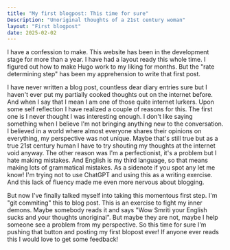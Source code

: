 ```yaml
---
title: "My first blogpost: This time for sure"
Description: "Unoriginal thoughts of a 21st century woman"
layout: "First blogpost"
date: 2025-02-02
---
```

I have a confession to make. This website has been in the development stage for more than a year. I have had a layout ready this whole time. I figured out how to make Hugo work to my liking for months. But the "rate determining step" has been my apprehension to write that first post.
 
I have never written a blog post, countless dear diary entries sure but I haven't ever put my partially cooked thoughts out on the internet before. And when I say that I mean I am one of those quite internet lurkers. Upon some self reflection I have realized a couple of reasons for this. The first one is I never thought I was interesting enough. I don't like saying something when I believe I'm not bringing anything new to the conversation. I believed in a world where almost everyone shares their opinions on everything, my perspective was not unique. Maybe that's still true but as a true 21st century human I have to try shouting my thoughts at the internet void anyway. The other reason was I'm a perfectionist, it's a problem but I hate making mistakes. And English is my third language, so that means making lots of grammatical mistakes. As a sidenote if you spot any let me know! I'm trying not to use ChatGPT and using this as a writing exercise. And this lack of fluency made me even more nervous about blogging. 

But now I've finally talked myself into taking this momentous first step. I'm "git commiting" this to blog post. This is an exercise to fight my inner demons. Maybe somebody reads it and says "Wow Smriti your English sucks and your thoughts unoriginal". But maybe they are not, maybe I help someone see a problem from my perspective. So this time for sure I'm pushing that button and posting my first blopost ever!
If anyone ever reads this I would love to get some feedback! 

